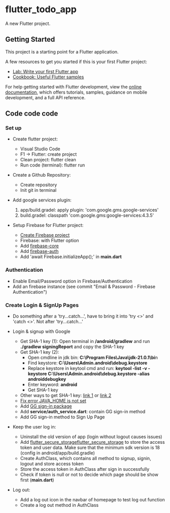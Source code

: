 # flutter_todo_app

A new Flutter project.

## Getting Started

This project is a starting point for a Flutter application.

A few resources to get you started if this is your first Flutter project:

- [Lab: Write your first Flutter app](https://docs.flutter.dev/get-started/codelab)
- [Cookbook: Useful Flutter samples](https://docs.flutter.dev/cookbook)

For help getting started with Flutter development, view the
[online documentation](https://docs.flutter.dev/), which offers tutorials,
samples, guidance on mobile development, and a full API reference.

## Code code code

### Set up

- Create flutter project:
    + Visual Studio Code
    + F1 -> Flutter: create project
    + Clean project: flutter clean
    + Run code (terminal): flutter run

- Create a Github Repository:
    + Create repository
    + Init git in terminal

- Add google services plugin:
    1) app/build.gradel: apply plugin: 'com.google.gms.google-services'
    2) build.gradel: classpath 'com.google.gms:google-services:4.3.5'

- Setup Firebase for Flutter project: 
    + [Create Firebase project](https://console.firebase.google.com/)
    + Firebase: with Flutter option
    + Add [firebase-core](https://pub.dev/packages/firebase_core/)
    + Add [firebase-auth](https://pub.dev/packages/firebase_auth)
    + Add 'await Firebase.initializeApp();' in **main.dart**

### Authentication

- Enable Email/Password option in Firebase/Authentication
- Add an firebase instance (see commit "Email & Password - Firebase Authentication")

### Create Login & SignUp Pages
- Do something after a 'try...catch...', have to bring it into 'try <>' and 'catch <>'. Not after 'try...catch...'

- Login & signup with Google
    + Get SHA-1 key (1): Open terminal in **/android/gradlew** and run **./gradlew signingReport** and copy the SHA-1 key
    + Get SHA-1 key (2):
        * Open cmdline in jdk bin: **C:\Program Files\Java\jdk-21.0.1\bi**n
        * Find keystore: **C:\Users\Admin\.android\debug.keystore**
        * Replace keystore in keytool cmd and run: **keytool -list -v -keystore C:\Users\Admin\.android\debug.keystore -alias androiddebugkey**
        * Enter keyword: **android**
        * Get SHA-1 key
    + Other ways to get SHA-1 key: [link 1](https://stackoverflow.com/questions/55496090/how-to-get-sha1-of-android-app-in-vs-code) or [link 2](https://developers.google.com/android/guides/client-auth)
    + [Fix error JAVA_HOME is not set](https://docs.oracle.com/cd/E19182-01/820-7851/inst_cli_jdk_javahome_t/index.html)
    + Add [GG sign-in package](https://pub.dev/packages/google_sign_in)
    + Add **service/auth_service.dart**: contain GG sign-in method
    + Add GG sign-in method to Sign Up Page
    
- Keep the user log in:
    + Uninstall the old version of app (login without logout causes issues)
    + Add [flutter_secure_storageflutter_secure_storage](https://pub.dev/packages/flutter_secure_storage) to store the access token and user data. Make sure that the minimum sdk version is 18 (config in android/app/build.gradle)
    + Create AuthClass, which contains all method to signup, signin, logout and store access token
    + Store the access token in AuthClass after sign in successfully
    + Check if token is null or not to decide which page should be show first (**main.dart**)

- Log out:
    + Add a log out icon in the navbar of homepage to test log out function
    + Create a log out method in AuthClass
